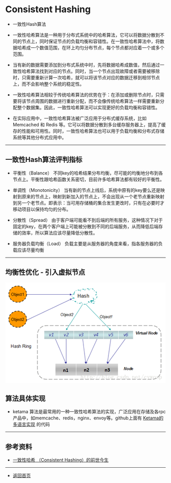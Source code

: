 # Consistent Hashing
  - 一致性Hash算法
  - 一致性哈希算法是一种用于分布式系统中的哈希算法，它可以将数据分散到不同的节点上，同时保证节点的负载均衡和容错性。在一致性哈希算法中，将数据哈希成一个数值范围，在环上均匀分布节点，每个节点都对应着一个或多个范围。
  - 当有新的数据需要添加到分布式系统中时，先将数据哈希成数值，然后通过一致性哈希算法找到对应的节点。同时，当一个节点出现故障或者需要被移除时，只需要重新计算一次哈希，就可以将该节点对应的数据迁移到相邻节点上，而不会影响整个系统的稳定性。
  - 一致性哈希算法相较于传统哈希算法的优势在于：在添加或删除节点时，只需要将该节点周围的数据进行重新分配，而不会像传统哈希算法一样需要重新分配整个数据集。因此，一致性哈希算法可以实现更好的负载均衡和容错性。

  - 在实际应用中，一致性哈希算法被广泛应用于分布式缓存系统，比如 Memcached 和 Redis 等。它可以将数据分散到多台缓存服务器上，提高了缓存的性能和可用性。同时，一致性哈希算法也可以用于负载均衡和分布式存储系统等其他分布式应用中。

---

## 一致性Hash算法评判指标
  - 平衡性（Balance）
    不同key的哈希结果分布均衡，尽可能的均衡地分布到各节点上。平衡性跟哈希函数关系密切，目前许多哈希算法都有较好的平衡性。
  >
  - 单调性（Monotonicity）
    当有新的节点上线后，系统中原有的key要么还是映射到原来的节点上，映射到新加入的节点上，不会出现从一个老节点重新映射到另一个老节点。即表示：当可用存储桶的集合发生更改时，只有在必要时才移动项目以保持均匀的分布。
  >
  - 分散性（Spread）
    由于客户端可能看不到后端的所有服务，这种情况下对于固定的key，在两个客户端上可能被分散到不同的后端服务，从而降低后端存储的效率，所以算法应该尽量降低分散性。
  >
  - 服务器负载均衡（Load）
    负载主要是从服务器的角度来看，指各服务器的负载应该尽量均衡

---
## 均衡性优化 - 引入虚拟节点
  ![image](../../Resources/Algorithm/ConsistentHashing/consistent_hashing_vitural_node.png)


## 算法具体实现
  - ketama 算法是最常用的一种一致性哈希算法的实现，广泛应用在存储及各rpc产品中，如memcache、redis，nginx、envoy等。github上面有 [Ketama的多语言实现](https://github.com/RJ/ketama) 的代码

---
## 参考资料
  - [一致性哈希 （Consistent Hashing）的前世今生](https://candicexiao.com/consistenthashing/)
  

---
- [返回首页](../../README.md)